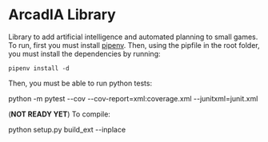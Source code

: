 # ArcadIA Library

Library to add artificial intelligence and automated planning to small games.
To run, first you must install [pipenv](https://github.com/pypa/pipenv). Then, using the pipfile in the root folder, you must install the dependencies by running:

```
pipenv install -d
```

Then, you must be able to run python tests:

python -m pytest --cov  --cov-report=xml:coverage.xml --junitxml=junit.xml

(**NOT READY YET**)
To compile:

python setup.py build_ext --inplace
